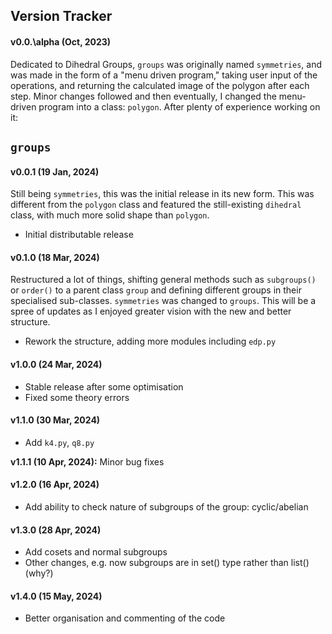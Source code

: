 ## Version Tracker

#### v0.0.\alpha (Oct, 2023)
Dedicated to Dihedral Groups, `groups` was originally named `symmetries`, and was made in the form of a "menu driven program," taking user input of the operations, and returning the calculated image of the polygon after each step. Minor changes followed and then eventually, I changed the menu-driven program into a class: `polygon`. After plenty of experience working on it:

## `groups`

#### v0.0.1 (19 Jan, 2024)
Still being `symmetries`, this was the initial release in its new form. This was different from the `polygon` class and featured the still-existing `dihedral` class, with much more solid shape than `polygon`.

- Initial distributable release

#### v0.1.0 (18 Mar, 2024)
Restructured a lot of things, shifting general methods such as `subgroups()` or `order()` to a parent class `group` and defining different groups in their specialised sub-classes. `symmetries` was changed to `groups`. This will be a spree of updates as I enjoyed greater vision with the new and better structure.

- Rework the structure, adding more modules including `edp.py`

#### v1.0.0 (24 Mar, 2024)
- Stable release after some optimisation
- Fixed some theory errors

#### v1.1.0 (30 Mar, 2024)
- Add `k4.py`, `q8.py`

**v1.1.1 (10 Apr, 2024):** Minor bug fixes

#### v1.2.0 (16 Apr, 2024)
- Add ability to check nature of subgroups of the group: cyclic/abelian

#### v1.3.0 (28 Apr, 2024)
- Add cosets and normal subgroups
- Other changes, e.g. now subgroups are in set() type rather than list() (why?)

#### v1.4.0 (15 May, 2024)
- Better organisation and commenting of the code